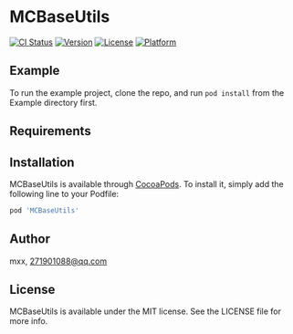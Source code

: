 # MCBaseUtils

[![CI Status](https://img.shields.io/travis/mxx/MCBaseUtils.svg?style=flat)](https://travis-ci.org/mxx/MCBaseUtils)
[![Version](https://img.shields.io/cocoapods/v/MCBaseUtils.svg?style=flat)](https://cocoapods.org/pods/MCBaseUtils)
[![License](https://img.shields.io/cocoapods/l/MCBaseUtils.svg?style=flat)](https://cocoapods.org/pods/MCBaseUtils)
[![Platform](https://img.shields.io/cocoapods/p/MCBaseUtils.svg?style=flat)](https://cocoapods.org/pods/MCBaseUtils)

## Example

To run the example project, clone the repo, and run `pod install` from the Example directory first.

## Requirements

## Installation

MCBaseUtils is available through [CocoaPods](https://cocoapods.org). To install
it, simply add the following line to your Podfile:

```ruby
pod 'MCBaseUtils'
```

## Author

mxx, 271901088@qq.com

## License

MCBaseUtils is available under the MIT license. See the LICENSE file for more info.
